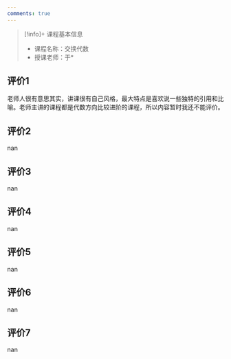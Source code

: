 ```yaml
---
comments: true
---
```


>[!info]+ 课程基本信息
>
> - 课程名称：交换代数
> - 授课老师：于*

## 评价1

老师人很有意思其实，讲课很有自己风格，最大特点是喜欢说一些独特的引用和比喻。老师主讲的课程都是代数方向比较进阶的课程，所以内容暂时我还不能评价。
## 评价2

nan
## 评价3

nan
## 评价4

nan
## 评价5

nan
## 评价6

nan
## 评价7

nan
